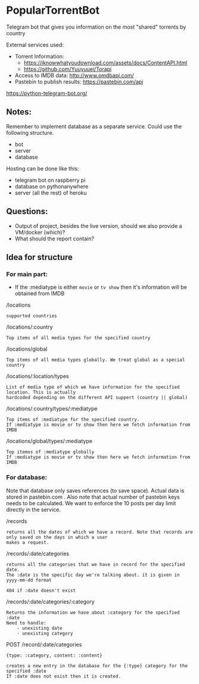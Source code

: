 # PopularTorrentBot

Telegram bot that gives you information on the most "shared" torrents by country

External services used:
- Torrent Information: 
  - https://iknowwhatyoudownload.com/assets/docs/ContentAPI.html
  - https://github.com/Yuuyuuei/Torapi
- Access to IMDB data: http://www.omdbapi.com/
- Pastebin to publish results: https://pastebin.com/api

https://python-telegram-bot.org/


## Notes:

Remember to implement database as a separate service. Could use the following structure. 

- bot
- server
- database

Hosting can be done like this:

- telegram bot on raspberry pi
- database on pythonanywhere
- server (all the rest) of heroku


## Questions:

- Output of project, besides the live version, should we also provide a VM/docker (which)?
- What should the report contain?


## Idea for structure

### For main part:

- If the :mediatype is either `movie` or `tv show` then it's information will be obtained from IMDB

/locations

    supported countries 

/locations/:country

    Top items of all media types for the specified country

/locations/global

    Top items of all media types globally. We treat global as a special country

/locations/:location/types

    List of media type of which we have information for the specified location. This is actually
    hardcoded depending on the different API suppert (country || global)

/locations/:country/types/:mediatype

    Top items of :mediatype for the specified country.
    If :mediatype is movie or tv show then here we fetch information from IMDB

/locations/global/types/:mediatype

    Top itemos of :mediatype globally
    If :mediatype is movie or tv show then here we fetch information from IMDB
    

### For database:

Note that database only saves references (to save space). Actual data is stored in pastebin.com . Also note that 
actual number of pastebin keys needs to be calculated. We want to enforce the 10 posts per day limit directly
in the service.

/records

    returns all the dates of which we have a record. Note that records are only saved on the days in which a user
    makes a request. 

/records/:date/categories

    returns all the categories that we have in record for the specified date. 
    The :date is the specific day we're talking about. it is given in yyyy-mm-dd format

    404 if :date doesn't exist

/records/:date/categories/:category

    Returns the information we have about :category for the specified :date
    Need to handle:
        - unexisting date
        - unexisting category

POST /record/:date/categories

    {type: :category, content: :content} 

    creates a new entry in the database for the {:type} category for the specified :date
    If :date does not exist then it is created. 

